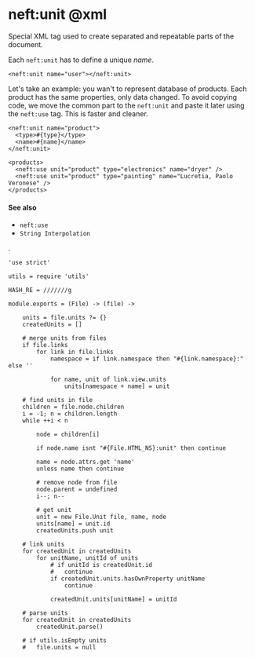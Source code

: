 neft:unit @xml
==============

Special XML tag used to create separated and repeatable parts of the document.

Each `neft:unit` has to define a unique *name*.

```
<neft:unit name="user"></neft:unit>
```

Let's take an example: you wan't to represent database of products.
Each product has the same properties, only data changed.
To avoid copying code, we move the common part to the `neft:unit` and paste it later
using the `neft:use` tag. This is faster and cleaner.

```view,example
<neft:unit name="product">
  <type>#{type}</type>
  <name>#{name}</name>
</neft:unit>

<products>
  <neft:use unit="product" type="electronics" name="dryer" />
  <neft:use unit="product" type="painting" name="Lucretia, Paolo Veronese" />
</products>
```

#### See also

- `neft:use`
- `String Interpolation`

.

	'use strict'

	utils = require 'utils'

	HASH_RE = ///////g

	module.exports = (File) -> (file) ->

		units = file.units ?= {}
		createdUnits = []

		# merge units from files
		if file.links
			for link in file.links
				namespace = if link.namespace then "#{link.namespace}:" else ''

				for name, unit of link.view.units
					units[namespace + name] = unit

		# find units in file
		children = file.node.children
		i = -1; n = children.length
		while ++i < n

			node = children[i]

			if node.name isnt "#{File.HTML_NS}:unit" then continue

			name = node.attrs.get 'name'
			unless name then continue

			# remove node from file
			node.parent = undefined
			i--; n--

			# get unit
			unit = new File.Unit file, name, node
			units[name] = unit.id
			createdUnits.push unit

		# link units
		for createdUnit in createdUnits
			for unitName, unitId of units
				# if unitId is createdUnit.id
				# 	continue
				if createdUnit.units.hasOwnProperty unitName
					continue

				createdUnit.units[unitName] = unitId

		# parse units
		for createdUnit in createdUnits
			createdUnit.parse()

		# if utils.isEmpty units
		# 	file.units = null
